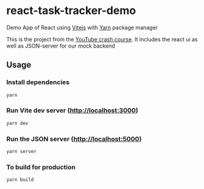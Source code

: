 # react-task-tracker-demo
Demo App of React using [Vitejs](https://vitejs.dev/) with [Yarn](https://yarnpkg.com/) package manager

This is the project from the [YouTube crash course](https://www.youtube.com/watch?v=w7ejDZ8SWv8). It includes the react ui as well as JSON-server for our mock backend

## Usage

### Install dependencies
```sh
yarn
```

### Run Vite dev server (<http://localhost:3000>)
```sh
yarn dev
```

### Run the JSON server (<http://localhost:5000>)
```sh
yarn server
```

### To build for production
```sh
yarn build
```
